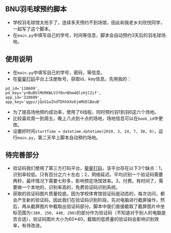 ## BNU羽毛球预约脚本
- 学校羽毛球馆太抢手了，连续多天预约不到场馆，因此和我老乡刘欣悦同学，一起写了这个脚本。
- 在```main.py```中填写自己的学号，时间等信息，脚本会自动预约3天后的羽毛球场地。

## 使用说明
- 在```main.py```中填写自己的学号，密码，等信息。
- 在[斐斐打码](http://www.fateadm.com/index.html)平台上注册账号，获取id，key信息。先用我的：
```
pd_id='110609',
pd_key='y+BuB5lMVRKWLV3f8n+Bhm4QlzHjCZif',
app_id='310609',
app_key='qgpz/jQzG1wIhdTDhhXXo6jmMUECBeuB'
```
- 为了提高场地预约成功率，使用了6线程，同时预约羽1到羽6这六个场地。
- 比较喜欢周一到周五，晚上八点到十点的场地，场地信息可以在```book_id```中更改。
- 设置好时间```startTime = datetime.datetime(2019, 3, 24, 7, 30, 0)```，运行```main.py```，第二天早上脚本自动预约场地。

## 待完善部分
- 验证码我们使用了第三方打码平台，[斐斐打码](http://www.fateadm.com/index.html)，该平台存在以下3个缺点：1，识别率较低。只有百分之六十左右；2，网络延迟。平均识别一个验证码需要两秒，最坏情况下需要七秒多，影响预定场馆效率。3，付费。有时间了，需要做一个本地的，识别率高的，免费验证码识别系统。
- 获取的验证码图片质量较底。因为学校体育馆验证码是动态的，每次访问，都会产生新的验证码，因此我们在验证码识别阶段，先对电脑进行截屏操作，然后，再从截屏图片中截取出验证码部分。脚本中我们直接截取了截屏图片中坐标范围为```(380, 250, 440, 290)```的部分作为验证码（不知道对于别人的电脑是否合适），验证码图片大小为60*40，截取的低质量的验证码会影响识别效率，有待改进。
